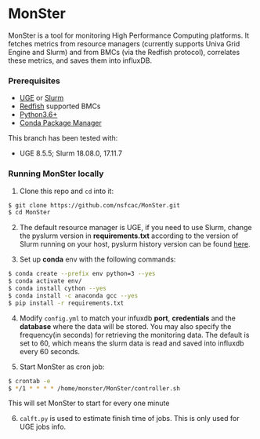 # MonSter
MonSter is a tool for monitoring High Performance Computing platforms. It fetches metrics from resource managers (currently supports Univa Grid Engine and Slurm) and from BMCs (via the Redfish protocol), correlates these metrics, and saves them into influxDB. 

### Prerequisites
* [UGE](https:www.univa.com/) or [Slurm](https://www.schedmd.com/)
* [Redfish](https://www.dmtf.org/standards/redfish) supported BMCs
* [Python3.6+](https://www.python.org/)
* [Conda Package Manager](https://docs.conda.io/en/latest/)

This branch has been tested with:
* UGE 8.5.5; Slurm 18.08.0, 17.11.7

### Running MonSter locally
1. Clone this repo and `cd` into it:

``` bash
$ git clone https://github.com/nsfcac/MonSter.git
$ cd MonSter
```
2. The default resource manager is UGE, if you need to use Slurm, change the pyslurm version in __requirements.txt__ according to the version of Slurm running on your host, pyslurm history version can be found [here](https://pypi.org/project/pyslurm/#history). 

3. Set up __conda__ env with the following commands:

```bash
$ conda create --prefix env python=3 --yes
$ conda activate env/
$ conda install cython --yes
$ conda install -c anaconda gcc --yes
$ pip install -r requirements.txt
```

4. Modify `config.yml` to match your infuxdb __port__, __credentials__ and the __database__ where the data will be stored. You may also specify the frequency(in seconds) for retrieving the monitoring data. The default is set to 60, which means the slurm data is read and saved into influxdb every 60 seconds. 

5. Start MonSter as cron job: 
```bash
$ crontab -e
$ */1 * * * * /home/monster/MonSter/controller.sh
```
This will set MonSter to start for every one minute

6. `calft.py` is used to estimate finish time of jobs. This is only used for UGE jobs info.
